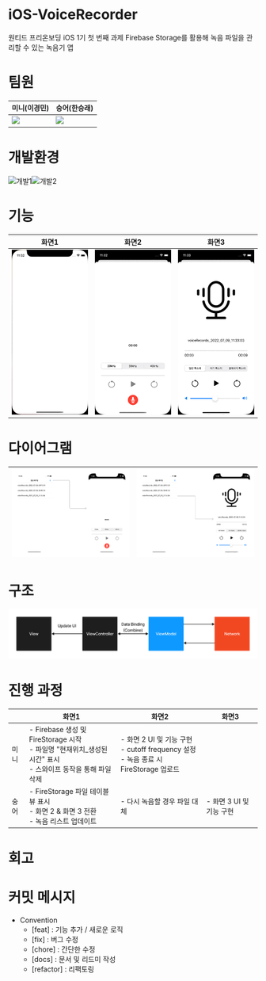 # iOS-VoiceRecorder
원티드 프리온보딩 iOS 1기 첫 번째 과제
Firebase Storage를 활용해 녹음 파일을 관리할 수 있는 녹음기 앱

# 팀원
|미니(이경민)|숭어(한승래)|
|--|--|
|[<img src="https://avatars.githubusercontent.com/u/52390923?v=4" width="200">](https://github.com/leegyoungmin)|[<img src="https://avatars.githubusercontent.com/u/31765530?v=4" width="200">](https://github.com/hhhan0315)|

# 개발환경
![개발1](https://img.shields.io/badge/iOS-14.0+-silver)![개발2](https://img.shields.io/badge/FireStorage-9.2.0-yellow)

# 기능
|화면1|화면2|화면3|
|--|--|--|
|![기능1](https://github.com/hhhan0315/ios-wanted-VoiceRecorder/blob/main/스크린샷/기능1.gif)|![기능2](https://github.com/hhhan0315/ios-wanted-VoiceRecorder/blob/main/스크린샷/기능2.gif)|![기능3](https://github.com/hhhan0315/ios-wanted-VoiceRecorder/blob/main/스크린샷/기능3.gif)|

# 다이어그램
|![diagram1](https://github.com/hhhan0315/ios-wanted-VoiceRecorder/blob/main/스크린샷/diagram1.png)|![diagram2](https://github.com/hhhan0315/ios-wanted-VoiceRecorder/blob/main/스크린샷/diagram2.png)|
|--|--|

# 구조
![구조](https://github.com/hhhan0315/ios-wanted-VoiceRecorder/blob/main/스크린샷/구조.png)

# 진행 과정
||화면1|화면2|화면3|
|--|--|--|--|
|미니|- Firebase 생성 및 FireStorage 시작 </br> - 파일명 "현재위치_생성된 시간" 표시 </br> - 스와이프 동작을 통해 파일 삭제|- 화면 2 UI 및 기능 구현 </br> - cutoff frequency 설정 </br> - 녹음 종료 시 FireStorage 업로드||
|숭어|- FireStorage 파일 테이블뷰 표시 </br> - 화면 2 & 화면 3 전환 </br> - 녹음 리스트 업데이트|- 다시 녹음할 경우 파일 대체|- 화면 3 UI 및 기능 구현|

# 회고

# 커밋 메시지
- Convention
  - [feat] : 기능 추가 / 새로운 로직
  - [fix] : 버그 수정
  - [chore] : 간단한 수정
  - [docs] : 문서 및 리드미 작성
  - [refactor] : 리팩토링

